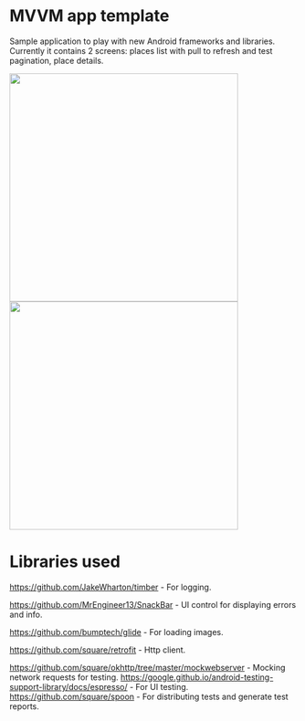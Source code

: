 # MVVM app template

Sample application to play with new Android frameworks and libraries.
Currently it contains 2 screens: places list with pull to refresh and test pagination, place details.

<img src="https://cloud.githubusercontent.com/assets/1778155/14713346/6ccd286a-07e9-11e6-8456-e4349ea3e5f5.png" width="400">
<img src="https://cloud.githubusercontent.com/assets/1778155/14713349/70a25820-07e9-11e6-8eeb-e59a4e3436fc.png" width="400">

# Libraries used
https://github.com/JakeWharton/timber - For logging.

https://github.com/MrEngineer13/SnackBar - UI control for displaying errors and info.

https://github.com/bumptech/glide - For loading images.

https://github.com/square/retrofit - Http client.

https://github.com/square/okhttp/tree/master/mockwebserver - Mocking network requests for testing.
https://google.github.io/android-testing-support-library/docs/espresso/ - For UI testing.
https://github.com/square/spoon - For distributing tests and generate test reports.

